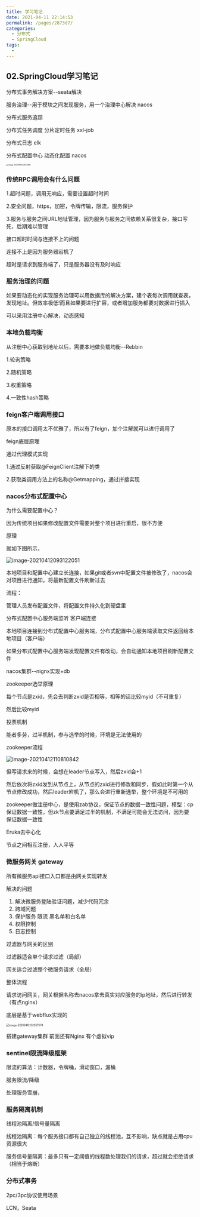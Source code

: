 ```yaml
---
title: 学习笔记
date: 2021-04-11 22:14:53
permalink: /pages/2873d7/
categories:
  - 分布式
  - SpringCloud
tags:
  - 
---
```

## 02.SpringCloud学习笔记

分布式事务解决方案--seata解决

服务治理--用于模块之间发现服务，用一个治理中心解决 nacos

分布式服务追踪

分布式任务调度 分片定时任务 xxl-job

分布式日志 elk

分布式配置中心 动态化配置 nacos

<img src="https://i.loli.net/2021/04/11/ywILsaxoOeR71hZ.png" alt="image-20210411222553895" style="zoom:33%;" />

### 传统RPC调用会有什么问题

1.超时问题，调用无响应，需要设置超时时间

2.安全问题，https，加密，令牌传输，限流，服务保护 

3.服务与服务之间URL地址管理，因为服务与服务之间依赖关系很复杂，接口写死，后期难以管理



接口超时时间与连接不上的问题

连接不上是因为服务器宕机了

超时是请求到服务端了，只是服务器没有及时响应



### 服务治理的问题

如果要动态化的实现服务治理可以用数据库的解决方案，建个表每次调用就查表，发现地址。但效率极低!而且如果要进行扩容，或者增加服务都要对数据进行插入

可以采用注册中心解决，动态感知

### 本地负载均衡

从注册中心获取到地址以后，需要本地做负载均衡--Rebbin

1.轮询策略

2.随机策略

3.权重策略

4.一致性hash策略



### feign客户端调用接口

原本的接口调用太不优雅了，所以有了feign，加个注解就可以进行调用了

feign底层原理

通过代理模式实现

1.通过反射获取@FeignClient注解下的类

2.获取类调用方法上的名称@Getmapping，通过拼接实现



### nacos分布式配置中心

为什么需要配置中心？

因为传统项目如果修改配置文件需要对整个项目进行重启，很不方便

原理

就如下图所示，

![image-20210412093122051](https://i.loli.net/2021/04/12/2LnCga7Kbjy6Sec.png)

本地项目和配置中心建立长连接，如果git或者svn中配置文件被修改了，nacos会对项目进行通知，将最新配置文件刷新过去



流程：

管理人员发布配置文件，将配置文件持久化到硬盘里

分布式配置中心服务端监听 客户端连接

本地项目连接到分布式配置中心服务端，分布式配置中心服务端读取文件返回给本地项目（客户端）

如果分布式配置中心服务端发现配置文件有改动，会自动通知本地项目刷新配置文件



nacos集群--nignx实现+db





zookeeper选举原理

每个节点是zxid，先会去判断zxid是否相等，相等的话比较myid（不可重复）

然后比较myid

投票机制

能者多劳，过半机制，参与选举的时候，环境是无法使用的



zookeeper流程

![image-20210412110810842](https://i.loli.net/2021/04/12/IvHhj1f5wMxDzVr.png)

但写请求来的时候，会想在leader节点写入，然后zxid会+1

然后依次将zxid发到从节点上，从节点的zxid进行修改和同步，假如此时第一个从节点修改成功，然后leader宕机了，那么会进行重新选举，整个环境是不可用的



zookeeper做注册中心，是使用zab协议，保证节点的数据一致性问题，模型：cp保证数据一致性，但zk节点要满足过半的机制，不满足可能会无法访问，因为要保证数据一致性



Eruka去中心化

节点之间相互注册，人人平等



### 微服务网关 gateway

所有微服务api接口入口都是由网关实现转发

解决的问题

1. 解决微服务登陆验证问题，减少代码冗余
2. 跨域问题
3. 保护服务 限流 黑名单和白名单
4. 权限控制
5. 日志控制

过滤器与网关的区别

过滤器适合单个请求过滤（局部）

网关适合过滤整个微服务请求（全局）



整体流程

请求访问网关，网关根据名称去nacos拿去真实对应服务的ip地址，然后进行转发（有点nginx）



底层是基于webflux实现的

<img src="https://i.loli.net/2021/04/12/YQNBobWhrZkw7jS.png" alt="image-20210412132557574" style="zoom:50%;" />



搭建gateway集群 前面还有Nginx 有个虚拟vip





### sentinel限流降级框架

限流的算法：计数器，令牌桶，滑动窗口，漏桶

服务限流/降级

处理服务雪崩，

### 服务隔离机制

线程池隔离/信号量隔离

线程池隔离：每个服务接口都有自己独立的线程池，互不影响，缺点就是占用cpu资源很大

服务信号量隔离：最多只有一定阈值的线程数处理我们的请求，超过就会拒绝请求（相当于熔断）



### 分布式事务

2pc/3pc协议使用场景

LCN，Seata

